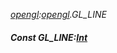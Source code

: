 _[opengl](../../modules/opengl/opengl-module.md):[opengl](../../modules/opengl/opengl-module.md).GL\_LINE_
##### Const GL\_LINE:[Int](../../modules/wonkey/wonkey-types-int.md)
